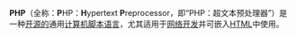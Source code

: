 **PHP**（全称：**P**HP：**H**ypertext **P**reprocessor，即“PHP：超文本预处理器”）是一种[开源的](https://zh.wikipedia.org/wiki/%E5%BC%80%E6%BA%90)通用[计算机](https://zh.wikipedia.org/wiki/%E8%AE%A1%E7%AE%97%E6%9C%BA)[脚本语言](https://zh.wikipedia.org/wiki/%E8%84%9A%E6%9C%AC%E8%AF%AD%E8%A8%80)，尤其适用于[网络开发](https://zh.wikipedia.org/wiki/%E7%BD%91%E7%BB%9C%E5%BC%80%E5%8F%91)并可嵌入[HTML](https://zh.wikipedia.org/wiki/HTML)中使用。

